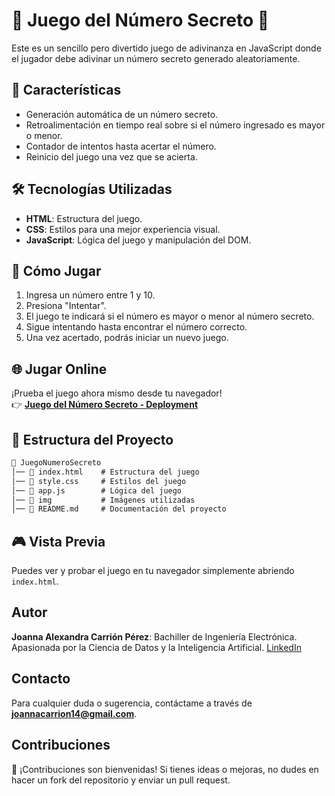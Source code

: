 # 🎲 Juego del Número Secreto 🔢

Este es un sencillo pero divertido juego de adivinanza en JavaScript donde el jugador debe adivinar un número secreto generado aleatoriamente.

## 📌 Características
- Generación automática de un número secreto.
- Retroalimentación en tiempo real sobre si el número ingresado es mayor o menor.
- Contador de intentos hasta acertar el número.
- Reinicio del juego una vez que se acierta.

## 🛠️ Tecnologías Utilizadas
- **HTML**: Estructura del juego.
- **CSS**: Estilos para una mejor experiencia visual.
- **JavaScript**: Lógica del juego y manipulación del DOM.

## 🚀 Cómo Jugar
1. Ingresa un número entre 1 y 10.
2. Presiona "Intentar".
3. El juego te indicará si el número es mayor o menor al número secreto.
4. Sigue intentando hasta encontrar el número correcto.
5. Una vez acertado, podrás iniciar un nuevo juego.

## 🌐 Jugar Online  
¡Prueba el juego ahora mismo desde tu navegador!  
👉 [**Juego del Número Secreto - Deployment**](https://joanna20carrion.github.io/Juego-del-Numero-Secreto-App/)  

## 📂 Estructura del Proyecto  
```md
📂 JuegoNumeroSecreto  
│── 📜 index.html    # Estructura del juego  
│── 📜 style.css     # Estilos del juego  
│── 📜 app.js        # Lógica del juego  
│── 📂 img           # Imágenes utilizadas  
│── 📜 README.md     # Documentación del proyecto
```

## 🎮 Vista Previa
Puedes ver y probar el juego en tu navegador simplemente abriendo `index.html`.

## Autor
**Joanna Alexandra Carrión Pérez**: Bachiller de Ingeniería Electrónica. Apasionada por la Ciencia de Datos y la Inteligencia Artificial. [LinkedIn](https://www.linkedin.com/in/joanna-carrion-perez/)

## Contacto
Para cualquier duda o sugerencia, contáctame a través de **joannacarrion14@gmail.com**.

## Contribuciones
📌 ¡Contribuciones son bienvenidas! Si tienes ideas o mejoras, no dudes en hacer un fork del repositorio y enviar un pull request.
